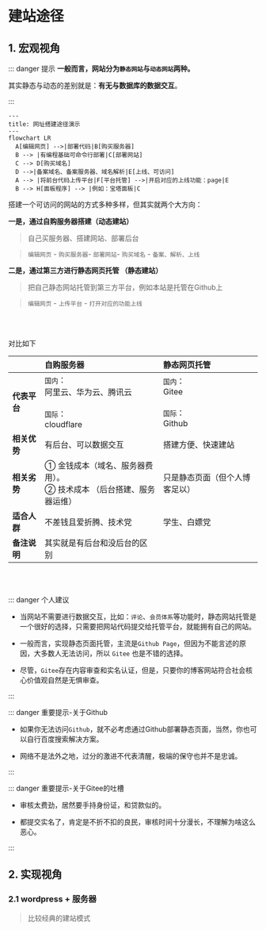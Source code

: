 
# 建站途径


## 1. 宏观视角

::: danger <Badge type='warning'>提示</Badge>
**一般而言，网站分为`静态网站`与`动态网站`两种。**  

其实静态与动态的差别就是：**有无与数据库的数据交互**。   


:::

```mermaid
---
title: 网址搭建途径演示
---
flowchart LR
  A[编辑网页] -->|部署代码|B[购买服务器]      
  B --> |有编程基础可命令行部署|C[部署网站]
  C --> D[购买域名]
  D -->|备案域名、备案服务器、域名解析|E[上线、可访问]
  A --> |将前台代码上传平台|F[平台托管] -->|开启对应的上线功能：page|E
  B --> H[面板程序] --> |例如：宝塔面板|C
```

搭建一个可访问的网站的方式多种多样，但其实就两个大方向：

**一是，通过自购服务器搭建（动态建站）**  

> 自己买服务器、搭建网站、部署后台  

> `编辑网页` - `购买服务器`- `部署网站`- `购买域名` - `备案、解析、上线`

**二是，通过第三方进行静态网页托管 （静态建站）**  


> 把自己静态网站托管到第三方平台，例如本站是托管在Github上  

> `编辑网页` - `上传平台` - `打开对应的功能上线`

<br/>








<br/>


<Badge type='info'>对比如下</Badge>

||自购服务器|静态网页托管|
|---|:---|:---|
|**代表平台**|`国内`：<br/> 阿里云、华为云、腾讯云 <br/> <br/> `国际`： <br/> cloudflare| `国内`： <br/> Gitee  <br/> <br/> `国际`：<br/> Github <br/> |
|**相关优势**|有后台、可以数据交互|搭建方便、快速建站|
|**相关劣势**|① 金钱成本（域名、服务器费用）。<br/> ② 技术成本 （后台搭建、服务器运维）|只是静态页面（但个人博客足以）|
|**适合人群**|不差钱且爱折腾、技术党| 学生、白嫖党|
|**备注说明**|其实就是有后台和没后台的区别|

<br/>

<br/>

::: danger <Badge type='warning'>个人建议</Badge>

- 当网站不需要进行数据交互，比如：`评论`、`会员体系`等功能时，静态网站托管是一个很好的选择，只需要把网站代码提交给托管平台，就能拥有自己的网站。  

- 一般而言，实现静态页面托管，主流是`Github Page`，但因为不能言述的原因，大多数人无法访问，所以 `Gitee` 也是不错的选择。 

- 尽管，`Gitee`存在内容审查和实名认证，但是，只要你的博客网站符合社会核心价值观自然是无惧审查。  

:::


::: danger <Badge type='danger'>重要提示-关于Github</Badge>

- 如果你无法访问`Github`，就不必考虑通过Github部署静态页面，当然，你也可以自行百度搜索解决方案。

- 网络不是法外之地，过分的激进不代表清醒，极端的保守也并不是忠诚。

:::


::: danger <Badge type='danger'>重要提示-关于Gitee的吐槽</Badge>

- 审核太费劲，居然要手持身份证，和贷款似的。  

- 都提交实名了，肯定是不折不扣的良民，审核时间十分漫长，不理解为啥这么恶心。  

:::


## 2. 实现视角 

### 2.1 wordpress + 服务器

> 比较经典的建站模式 









